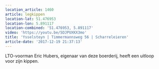 ```yaml
---
location_article: 1460
article: legkippen
location-lat: 51.476953
location-lon: 5.891117
location-combined: '51.476953, 5.891117'
video: 'https://youtu.be/5DJPUXKX3mo'
title: 'Ysselsteyn | Timmermannsweg 56 | Scharreleieren'
article-date: '2017-12-19 21:37:13'
---
```


LTO-voorman Eric Hubers, eigenaar van deze boerderij, heeft een uitloop voor zijn kippen.